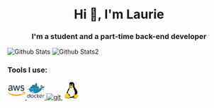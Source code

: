 <h1 align="center">Hi 👋, I'm Laurie</h1>
<h3 align="center">I'm a student and a part-time back-end developer</h3>

![Github Stats](https://github-readme-stats-three-nu-23.vercel.app/api?username=Pecunia201&include_all_commits=true&hide_rank=true&hide_title=true&count_private=true&hide_border=true&show_icons=true&disable_animations=true)
![Github Stats2](https://github-readme-stats-three-nu-23.vercel.app/api?username=Pecunia201&layout=compact&hide_title=true&count_private=true&hide_border=true&disable_animations=true)

<h3 align="left">Tools I use:</h3>
<p align="left"> <a href="https://aws.amazon.com" target="_blank" rel="noreferrer"> <img src="https://raw.githubusercontent.com/devicons/devicon/master/icons/amazonwebservices/amazonwebservices-original-wordmark.svg" alt="aws" width="40" height="40"/> </a> <a href="https://www.docker.com/" target="_blank" rel="noreferrer"> <img src="https://raw.githubusercontent.com/devicons/devicon/master/icons/docker/docker-original-wordmark.svg" alt="docker" width="40" height="40"/> </a> <a href="https://git-scm.com/" target="_blank" rel="noreferrer"> <img src="https://www.vectorlogo.zone/logos/git-scm/git-scm-icon.svg" alt="git" width="40" height="40"/> </a> <a href="https://www.linux.org/" target="_blank" rel="noreferrer"> <img src="https://raw.githubusercontent.com/devicons/devicon/master/icons/linux/linux-original.svg" alt="linux" width="40" height="40"/> </a> </p>
